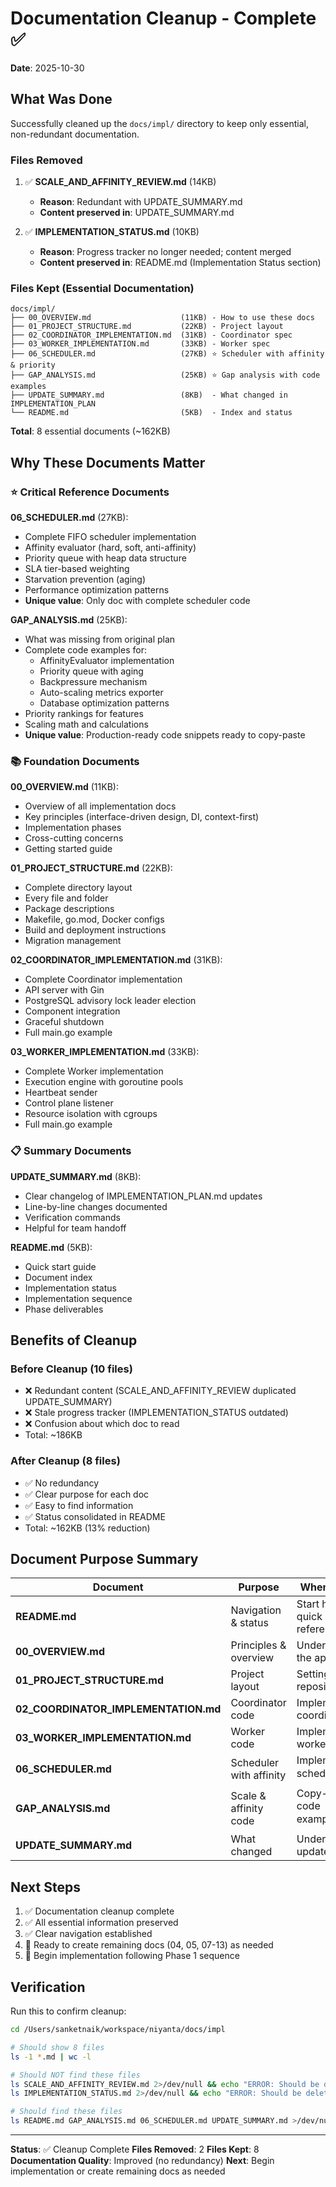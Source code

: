 # Documentation Cleanup - Complete ✅

**Date**: 2025-10-30

## What Was Done

Successfully cleaned up the `docs/impl/` directory to keep only essential, non-redundant documentation.

### Files Removed

1. ✅ **SCALE_AND_AFFINITY_REVIEW.md** (14KB)
   - **Reason**: Redundant with UPDATE_SUMMARY.md
   - **Content preserved in**: UPDATE_SUMMARY.md

2. ✅ **IMPLEMENTATION_STATUS.md** (10KB)
   - **Reason**: Progress tracker no longer needed; content merged
   - **Content preserved in**: README.md (Implementation Status section)

### Files Kept (Essential Documentation)

```
docs/impl/
├── 00_OVERVIEW.md                    (11KB) - How to use these docs
├── 01_PROJECT_STRUCTURE.md           (22KB) - Project layout
├── 02_COORDINATOR_IMPLEMENTATION.md  (31KB) - Coordinator spec
├── 03_WORKER_IMPLEMENTATION.md       (33KB) - Worker spec
├── 06_SCHEDULER.md                   (27KB) ⭐ Scheduler with affinity & priority
├── GAP_ANALYSIS.md                   (25KB) ⭐ Gap analysis with code examples
├── UPDATE_SUMMARY.md                 (8KB)  - What changed in IMPLEMENTATION_PLAN
└── README.md                         (5KB)  - Index and status
```

**Total**: 8 essential documents (~162KB)

## Why These Documents Matter

### ⭐ Critical Reference Documents

**06_SCHEDULER.md** (27KB):
- Complete FIFO scheduler implementation
- Affinity evaluator (hard, soft, anti-affinity)
- Priority queue with heap data structure
- SLA tier-based weighting
- Starvation prevention (aging)
- Performance optimization patterns
- **Unique value**: Only doc with complete scheduler code

**GAP_ANALYSIS.md** (25KB):
- What was missing from original plan
- Complete code examples for:
  - AffinityEvaluator implementation
  - Priority queue with aging
  - Backpressure mechanism
  - Auto-scaling metrics exporter
  - Database optimization patterns
- Priority rankings for features
- Scaling math and calculations
- **Unique value**: Production-ready code snippets ready to copy-paste

### 📚 Foundation Documents

**00_OVERVIEW.md** (11KB):
- Overview of all implementation docs
- Key principles (interface-driven design, DI, context-first)
- Implementation phases
- Cross-cutting concerns
- Getting started guide

**01_PROJECT_STRUCTURE.md** (22KB):
- Complete directory layout
- Every file and folder
- Package descriptions
- Makefile, go.mod, Docker configs
- Build and deployment instructions
- Migration management

**02_COORDINATOR_IMPLEMENTATION.md** (31KB):
- Complete Coordinator implementation
- API server with Gin
- PostgreSQL advisory lock leader election
- Component integration
- Graceful shutdown
- Full main.go example

**03_WORKER_IMPLEMENTATION.md** (33KB):
- Complete Worker implementation
- Execution engine with goroutine pools
- Heartbeat sender
- Control plane listener
- Resource isolation with cgroups
- Full main.go example

### 📋 Summary Documents

**UPDATE_SUMMARY.md** (8KB):
- Clear changelog of IMPLEMENTATION_PLAN.md updates
- Line-by-line changes documented
- Verification commands
- Helpful for team handoff

**README.md** (5KB):
- Quick start guide
- Document index
- Implementation status
- Implementation sequence
- Phase deliverables

## Benefits of Cleanup

### Before Cleanup (10 files)
- ❌ Redundant content (SCALE_AND_AFFINITY_REVIEW duplicated UPDATE_SUMMARY)
- ❌ Stale progress tracker (IMPLEMENTATION_STATUS outdated)
- ❌ Confusion about which doc to read
- Total: ~186KB

### After Cleanup (8 files)
- ✅ No redundancy
- ✅ Clear purpose for each doc
- ✅ Easy to find information
- ✅ Status consolidated in README
- Total: ~162KB (13% reduction)

## Document Purpose Summary

| Document | Purpose | When to Use |
|----------|---------|-------------|
| **README.md** | Navigation & status | Start here; quick reference |
| **00_OVERVIEW.md** | Principles & overview | Understanding the approach |
| **01_PROJECT_STRUCTURE.md** | Project layout | Setting up repository |
| **02_COORDINATOR_IMPLEMENTATION.md** | Coordinator code | Implementing coordinator |
| **03_WORKER_IMPLEMENTATION.md** | Worker code | Implementing worker |
| **06_SCHEDULER.md** | Scheduler with affinity | Implementing scheduler ⭐ |
| **GAP_ANALYSIS.md** | Scale & affinity code | Copy-paste code examples ⭐ |
| **UPDATE_SUMMARY.md** | What changed | Understanding updates |

## Next Steps

1. ✅ Documentation cleanup complete
2. ✅ All essential information preserved
3. ✅ Clear navigation established
4. 🔄 Ready to create remaining docs (04, 05, 07-13) as needed
5. 🔄 Begin implementation following Phase 1 sequence

## Verification

Run this to confirm cleanup:

```bash
cd /Users/sanketnaik/workspace/niyanta/docs/impl

# Should show 8 files
ls -1 *.md | wc -l

# Should NOT find these files
ls SCALE_AND_AFFINITY_REVIEW.md 2>/dev/null && echo "ERROR: Should be deleted"
ls IMPLEMENTATION_STATUS.md 2>/dev/null && echo "ERROR: Should be deleted"

# Should find these files
ls README.md GAP_ANALYSIS.md 06_SCHEDULER.md UPDATE_SUMMARY.md >/dev/null && echo "✅ All essential files present"
```

---

**Status**: ✅ Cleanup Complete
**Files Removed**: 2
**Files Kept**: 8
**Documentation Quality**: Improved (no redundancy)
**Next**: Begin implementation or create remaining docs as needed
